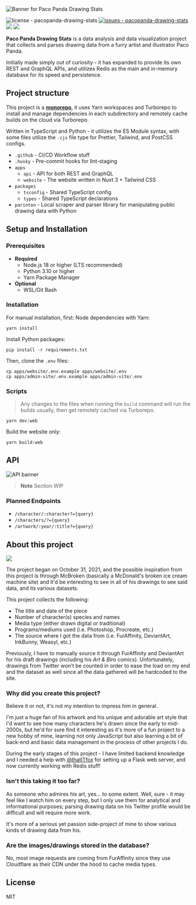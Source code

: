 ![Banner for Paco Panda Drawing Stats](https://user-images.githubusercontent.com/94678583/220274497-18b6a944-a759-469e-a10e-1d9b1ec6a95b.png)

![license - pacopanda-drawing-stats](https://img.shields.io/github/license/kuroji-fusky/pacopanda-drawing-stats?color=336600)
[![issues - pacopanda-drawing-stats](https://img.shields.io/github/issues/kuroji-fusky/pacopanda-drawing-stats)](https://github.com/kuroji-fusky/pacopanda-drawing-stats/issues)
![](https://img.shields.io/github/last-commit/kuroji-fusky/pacopanda-drawing-stats)
![](https://img.shields.io/github/contributors/kuroji-fusky/pacopanda-drawing-stats)

**Paco Panda Drawing Stats** is a data analysis and data visualization project
that collects and parses drawing data from a furry artist and illustrator Paco
Panda.

Initially made simply out of curiosity - it has expanded to provide its own REST
and GraphQL APIs, and utilizes Redis as the main and in-memory database for its
speed and persistence.

## Project structure

This project is a [**monorepo**](https://monorepo.tools/#what-is-a-monorepo), it
uses Yarn workspaces and Turborepo to install and manage dependencies in each
subdirectory and remotely cache builds on the cloud via Turborepo.

Written in TypeScript and Python - it utilizes the ES Module syntax, with some
files utilize the `.cjs` file type for Prettier, Tailwind, and PostCSS configs.

- `.github` - CI/CD Workflow stuff
- `.husky` - Pre-commit hooks for lint-staging
- `apps`
  - `api` - API for both REST and GraphQL
  - `website` - The website written in Nuxt 3 + Tailwind CSS
- `packages`
  - `tsconfig` - Shared TypeScript config
  - `types` - Shared TypeScript declarations
- `parinton` - Local scraper and parser library for manipulating public drawing
  data with Python

## Setup and Installation

### Prerequisites

- **Required**
  - Node.js 18 or higher (LTS recommended)
  - Python 3.10 or higher
  - Yarn Package Manager
- **Optional**
  - WSL/Git Bash

### Installation

For manual installation, first: Node dependencies with Yarn:

```console
yarn install
```

Install Python packages:

```console
pip install -r requirements.txt
```

Then, clone the `.env` files:

```console
cp apps/website/.env.example apps/website/.env
cp apps/admin-vite/.env.example apps/admin-vite/.env
```

### Scripts

> Any changes to the files when running the `build` command will run the builds
> usually, then get remotely cached via Turborepo.

```console
yarn dev:web
```

Build the website only:

```console
yarn build:web
```

## API

![API banner](https://user-images.githubusercontent.com/94678583/203912229-9b6c2479-e999-4b36-9d54-205037691d18.png)

> **Note** Section WIP

### Planned Endpoints

- `/character/:character?={query}`
- `/characters/?={query}`
- `/artwork/:year/:title?={query}`

## About this project

![](https://user-images.githubusercontent.com/94678583/208869784-c68b5483-8e18-4d01-9163-d502b4cb40c5.png)

The project began on October 31, 2021, and the possible inspiration from this
project is through McBroken (basically a McDonald's broken ice cream machine
site) and it'd be interesting to see in all of his drawings to see said data,
and its various datasets.

This project collects the following:

- The title and date of the piece
- Number of character(s) species and names
- Media type (either drawn digital or traditional)
- Programs/mediums used (i.e. Photoshop, Procreate, etc.)
- The source where I got the data from (i.e. FurAffinity, DeviantArt, InkBunny,
  Weasyl, etc.)

Previously, I have to manually source it through FurAffinity and DeviantArt for
his draft drawings (including his _Art & Biro_ comics). Unfortunately, drawings
from Twitter won't be counted in order to ease the load on my end and the
dataset as well since all the data gathered will be hardcoded to the site.

### Why did you create this project?

Believe it or not, it's not my intention to impress him in general.

I'm just a huge fan of his artwork and his unique and adorable art style that
I'd want to see how many characters he's drawn since the early to mid-2000s, but
he'd for sure find it interesting as it's more of a fun project to a new hobby
of mine, learning not only JavaScript but also learning a bit of back-end and
basic data management in the process of other projects I do.

During the early stages of this project - I have limited backend knowledge and I
needed a help with [@thatITfox][it] for setting up a Flask web server, and now
currently working with Redis stuff!

### Isn't this taking it too far?

As someone who admires his art, yes... to some extent. Well, sure - it may feel
like I watch him on every step, but I only use them for analytical and
informational purposes; parsing drawing data on his Twitter profile would be
difficult and will require more work.

It's more of a serious yet passion side-project of mine to show various kinds of
drawing data from his.

### Are the images/drawings stored in the database?

No, most image requests are coming from FurAffinity since they use Cloudflare as
their CDN under the hood to cache media types.

## License

MIT

[it]: https://github.com/thatITfox
